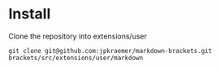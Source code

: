 # Install

Clone the repository into extensions/user

    git clone git@github.com:jpkraemer/markdown-brackets.git brackets/src/extensions/user/markdown
